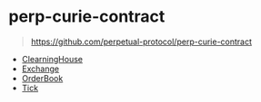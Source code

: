 # perp-curie-contract

> https://github.com/perpetual-protocol/perp-curie-contract

- [ClearningHouse](./ClearningHouse.md)
- [Exchange](./Exchange.md)
- [OrderBook](./OrderBook.md)
- [Tick](./Tick.md)
